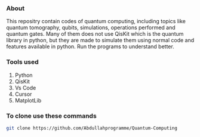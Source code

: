 ### About
This repositry contain codes of quantum computing, including topics like quantum tomography, qubits, simulations, operations performed and quantum gates. 
Many of them does not use QisKit which is the quantum library in python, but they are made to simulate them using normal code and features available in python.
Run the programs to understand better.

### Tools used
1. Python
2. QisKit
3. Vs Code
4. Cursor
5. MatplotLib

### To clone use these commands
```bash
git clone https://github.com/Abdullahprogramme/Quantum-Computing
```
